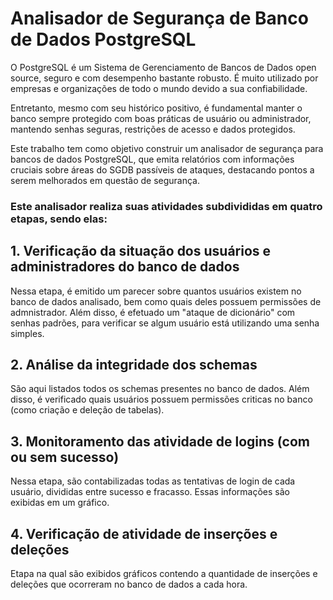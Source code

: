 # Analisador de Segurança de Banco de Dados PostgreSQL

O PostgreSQL é um Sistema de Gerenciamento de Bancos de Dados open source, seguro e com desempenho bastante robusto. É muito utilizado por empresas e organizações de todo o mundo devido a sua confiabilidade.

Entretanto, mesmo com seu histórico positivo, é fundamental manter o banco sempre protegido com boas práticas de usuário ou administrador, mantendo senhas seguras, restrições de acesso e dados protegidos. 

Este trabalho tem como objetivo construir um analisador de segurança para bancos de dados PostgreSQL, que emita relatórios com informações cruciais sobre áreas do SGDB passíveis de ataques, destacando pontos a serem melhorados em questão de segurança.


### Este analisador realiza suas atividades subdivididas em quatro etapas, sendo elas:

## 1. Verificação da situação dos usuários e administradores do banco de dados

Nessa etapa, é emitido um parecer sobre quantos usuários existem no banco de dados analisado, bem como quais deles possuem permissões de admnistrador. Além disso, é efetuado um "ataque de dicionário" com senhas padrões, para verificar se algum usuário está utilizando uma senha simples. 

## 2. Análise da integridade dos schemas
São aqui listados todos os schemas presentes no banco de dados. Além disso, é verificado quais usuários possuem permissões criticas no banco (como criação e deleção de tabelas). 

## 3. Monitoramento das atividade de logins (com ou sem sucesso)

Nessa etapa, são contabilizadas todas as tentativas de login de cada usuário, divididas entre sucesso e fracasso. Essas informações são exibidas em um gráfico.

## 4. Verificação de atividade de inserções e deleções

Etapa na qual são exibidos gráficos contendo a quantidade de inserções e deleções que ocorreram no banco de dados a cada hora. 